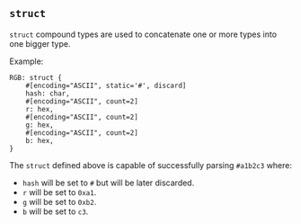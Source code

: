 ## `struct`

`struct` compound types are used to concatenate one or more types into one bigger type.

Example:

```rust,ignore
RGB: struct {
    #[encoding="ASCII", static='#', discard]
    hash: char,
    #[encoding="ASCII", count=2]
    r: hex,
    #[encoding="ASCII", count=2]
    g: hex,
    #[encoding="ASCII", count=2]
    b: hex,
}
```
The `struct` defined above is capable of successfully parsing
`#a1b2c3` where:
-  `hash` will be set to `#` but will be later discarded.
-  `r` will be set to `0xa1`.
-  `g` will be set to `0xb2`.
-  `b` will be set to `c3`.
